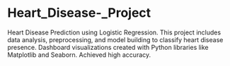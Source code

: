 # Heart_Disease-_Project
Heart Disease Prediction using Logistic Regression. This project includes data analysis, preprocessing, and model building to classify heart disease presence. Dashboard visualizations created with Python libraries like Matplotlib and Seaborn. Achieved high accuracy.
